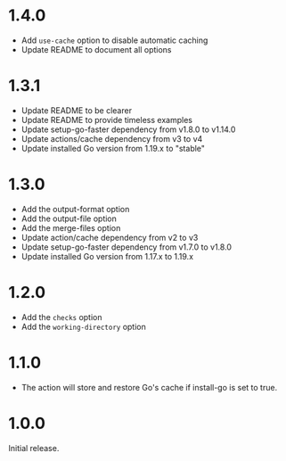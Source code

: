 # 1.4.0

- Add `use-cache` option to disable automatic caching
- Update README to document all options

# 1.3.1
- Update README to be clearer
- Update README to provide timeless examples
- Update setup-go-faster dependency from v1.8.0 to v1.14.0
- Update actions/cache dependency from v3 to v4
- Update installed Go version from 1.19.x to "stable"

# 1.3.0
- Add the output-format option
- Add the output-file option
- Add the merge-files option
- Update action/cache dependency from v2 to v3
- Update setup-go-faster dependency from v1.7.0 to v1.8.0
- Update installed Go version from 1.17.x to 1.19.x

# 1.2.0
- Add the `checks` option
- Add the `working-directory` option

# 1.1.0
- The action will store and restore Go's cache if install-go is set to true.

# 1.0.0
Initial release.
